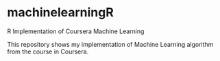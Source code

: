 # machinelearningR
R Implementation of Coursera Machine Learning

This repository shows my implementation of Machine Learning algorithm from the course in Coursera.
